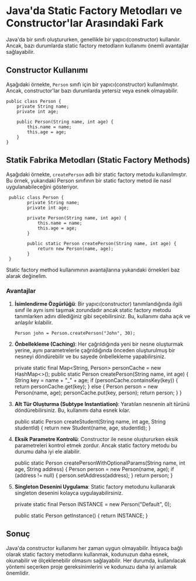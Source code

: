 
# Java'da Static Factory Metodları ve Constructor'lar Arasındaki Fark

Java'da bir sınıfı oluştururken, genellikle bir yapıcı(constructor) kullanılır. Ancak, bazı durumlarda static factory metodların kullanımı önemli avantajlar sağlayabilir.

## Constructor Kullanımı
Aşağıdaki örnekte, `Person` sınıfı için bir yapıcı(constructor) kullanılmıştır. Ancak, constructor'lar bazı durumlarda yetersiz veya esnek olmayabilir.

    public class Person {
        private String name;
        private int age;
    
        public Person(String name, int age) {
            this.name = name;
            this.age = age;
        }
    }




## Statik Fabrika Metodları (Static Factory Methods)
Aşağıdaki örnekte, `createPerson` adlı bir static factory metodu kullanılmıştır. Bu örnek, yukarıdaki Person sınıfının bir static factory metod ile nasıl uygulanabileceğini gösteriyor.

     public class Person {
            private String name;
            private int age;
        
            private Person(String name, int age) {
                this.name = name;
                this.age = age;
            }
        
            public static Person createPerson(String name, int age) {
                return new Person(name, age);
            } 
     }
Static factory method kullanımının avantajlarına yukarıdaki örnekleri baz alarak değinelim.


### Avantajlar

1.  **İsimlendirme Özgürlüğü**: Bir yapıcı(constructor) tanımlandığında ilgili sınıf ile aynı ismi taşımak zorundadır ancak static factory metodu tanımlarken adını dilediğiniz gibi seçebilirsiniz. Bu, kullanımı daha açık ve anlaşılır kılabilir.

    `Person john = Person.createPerson("John", 30);`


2.  **Önbellekleme (Caching)**: Her çağrıldığında yeni bir nesne oluşturmak yerine, aynı parametrelerle çağrıldığında önceden oluşturulmuş bir nesneyi döndürebilir ve bu sayede önbellekleme yapabilirsiniz.


       private static final Map<String, Person> personCache = new HashMap<>();
        public static Person createPerson(String name, int age) {
            String key = name + "_" + age;
            if (personCache.containsKey(key)) {
                return personCache.get(key);
            } else {
                Person person = new Person(name, age);
                personCache.put(key, person);
                return person;
            }
        }

3.  **Alt Tür Oluşturma (Subtype Instantiation)**: Yaratılan nesnenin alt türünü döndürebilirsiniz. Bu, kullanımı daha esnek kılar.


    public static Person createStudent(String name, int age, String studentId) {
        return new Student(name, age, studentId);
    }

4.  **Eksik Parametre Kontrolü**: Constructor ile nesne oluştururken eksik parametreleri kontrol etmek zordur. Ancak static factory metodu bu durumu daha iyi ele alabilir.


    public static Person createPersonWithOptionalParams(String name, int age, String address) {
        Person person = new Person(name, age);
        if (address != null) {
            person.setAddress(address);
        }
        return person;
    }

5.  **Singleton Desenini Uygulama**: Static factory metodunu kullanarak singleton desenini kolayca uygulayabilirsiniz.


    private static final Person INSTANCE = new Person("Default", 0);

    public static Person getInstance() {
        return INSTANCE;
    }


## Sonuç

Java'da constructor kullanımı her zaman uygun olmayabilir. İhtiyaca bağlı olarak static factory metodlarını kullanmak, kodunuzun daha esnek, okunabilir ve ölçeklenebilir olmasını sağlayabilir. Her durumda, kullanılacak yöntemi seçerken proje gereksinimlerini ve kodunuzu daha iyi anlamak önemlidir.